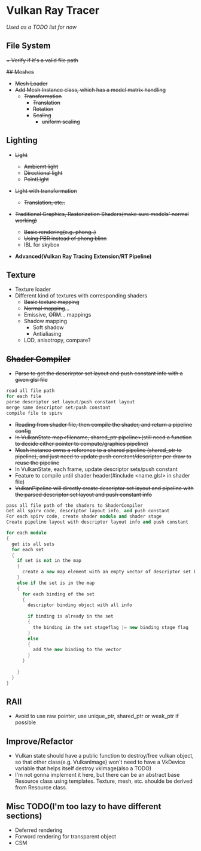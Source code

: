 # Vulkan Ray Tracer

*Used as a TODO list for now*

## File System
~~+ Verify if it's a valid file path~~

~~## Meshes~~
+ ~~Mesh Loader~~
+ ~~Add Mesh Instance class, which has a model matrix handling~~
  + ~~Transformation~~
    + ~~Translation~~
    + ~~Rotation~~
    + ~~Scaling~~
      + ~~uniform scaling~~

## Lighting
+ ~~Light~~
  + ~~Ambiemt light~~
  + ~~Directional light~~
  + ~~PointLight~~
+ ~~Light with transformation~~
  + ~~Translation, etc..~~
+ ~~Traditional Graphics, Rasterization Shaders(make sure models' normal working)~~
  + ~~Basic rendering(e.g. phong..)~~
  + ~~Using PBR instead of phong blinn~~
  + IBL for skybox

+ **Advanced(Vulkan Ray Tracing Extension/RT Pipeline)**
## Texture
+ Texture loader
+ Different kind of textures with corresponding shaders
  + ~~Basic texture mapping~~
  + ~~Normal mapping~~...
  + Emissive, ~~ORM~~... mappings
  + Shadow mapping
    + Soft shadow
    + Antialiasing
  + LOD, anisotropy, compare?

## ~~Shader Compiler~~
+ ~~Parse to get the descrirptor set layout and push constant info with a given glsl file~~
~~~~ c++
read all file path
for each file
parse descriptor set layout/push constant layout
merge same descriptor set/push constant
compile file to spirv

~~~~
+ ~~Reading from shader file, then compile the shader, and return a pipeline config~~
+ ~~In VulkanState map<filename, shared_ptr pipeline>(still need a function to decide either pointer to compute/graphics pipeline)~~
+ ~~Mesh instance owns a reference to a shared pipeline (shared_ptr to pipeline), and just need to update push constant/descriptor per draw to reuse the pipeline~~
+ In VulkanState, each frame, update descriptor sets/push constant
+ Feature to compile until shader header(#include <name.glsl> in shader file)
+ ~~VulkanPipeline will directly create descriptor set layout and pipeline with the parsed descriptor set layout and push constant info~~
~~~~ c++
pass all file path of the shaders to ShaderCompiler
Get all spirv code, descriptor layout info, and push constant
For each spirv code, create shader module and shader stage
Create pipeline layout with descriptor layout info and push constant
~~~~


~~~~ c++
for each module
{
  get its all sets
  for each set
  {
    if set is not in the map
    {
      create a new map element with an empty vector of descriptor set binding
    }
    else if the set is in the map
    {
      for each binding of the set
      {
        descriptor binding object with all info
        
        if binding is already in the set
        {
          the binding in the set stageflag |= new binding stage flag
        }
        else
        {
          add the new binding to the vector
        }
      }
      
    }
  }
}
~~~~

## RAII
+ Avoid to use raw pointer, use unique_ptr, shared_ptr or weak_ptr if possible

## Improve/Refactor
+ Vulkan state should have a public function to destroy/free vulkan object, so that other class(e.g. VulkanImage) won't need to have a VkDevice variable that helps itself destroy vkImage(also a TODO) 
+ I'm not gonna implement it here, but there can be an abstract base Resource class using templates. Texture, mesh, etc. shoulde be derived from Resource class.

## Misc TODO(I'm too lazy to have different sections)
+ Deferred rendering
+ Forword rendering for transparent object
+ CSM